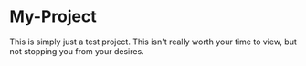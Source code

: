 # My-Project
This is simply just a test project. This isn't really worth your time to view, but not stopping you from your desires.